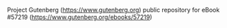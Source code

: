 Project Gutenberg (https://www.gutenberg.org) public repository for
eBook #57219 (https://www.gutenberg.org/ebooks/57219)
